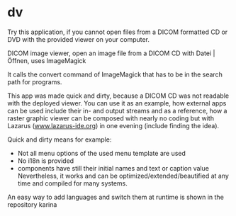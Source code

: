 # dv

Try this application, if you cannot open files from a DICOM formatted CD or DVD with the provided viewer on your computer.

DICOM image viewer, open an image file from a DICOM CD with Datei | Öffnen, uses ImageMagick

It calls the convert command of ImageMagick that has to be in the search path for programs.

This app was made quick and dirty, because a DICOM CD was not readable with the deployed viewer. You can use it as an example, how external apps can be used include their in- and output streams and as a reference, how a raster graphic viewer can be composed with nearly no coding but with Lazarus (www.lazarus-ide.org) in one evening (include finding the idea).

Quick and dirty means for example:
- Not all menu options of the used menu template are used
- No i18n is provided
- components have still their initial names and text or caption value
Nevertheless, it works and can be optimized/extended/beautified at any time and compiled for many systems.

An easy way to add languages and switch them at runtime is shown in the repository karina
